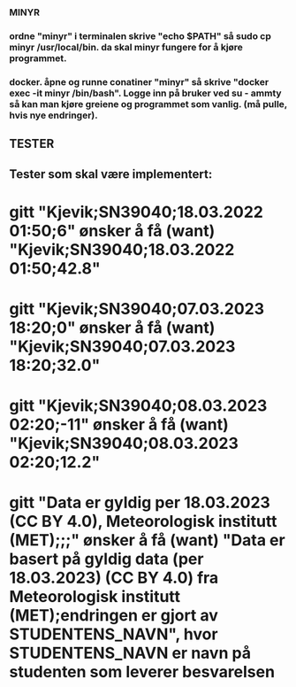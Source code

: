 ### MINYR

### ordne "minyr" i terminalen skrive "echo $PATH" så sudo cp minyr /usr/local/bin. da skal minyr fungere for å kjøre programmet.

### docker. åpne og runne conatiner "minyr" så skrive "docker exec -it minyr /bin/bash". Logge inn på bruker ved su - ammty så kan man kjøre greiene og programmet som vanlig. (må pulle, hvis nye endringer).




## TESTER
## Tester som skal være implementert:

# gitt "Kjevik;SN39040;18.03.2022 01:50;6" ønsker å få (want) "Kjevik;SN39040;18.03.2022 01:50;42.8"

# gitt "Kjevik;SN39040;07.03.2023 18:20;0" ønsker å få (want) "Kjevik;SN39040;07.03.2023 18:20;32.0"

# gitt "Kjevik;SN39040;08.03.2023 02:20;-11" ønsker å få (want) "Kjevik;SN39040;08.03.2023 02:20;12.2"

# gitt "Data er gyldig per 18.03.2023 (CC BY 4.0), Meteorologisk institutt (MET);;;" ønsker å få (want) "Data er basert på gyldig data (per 18.03.2023) (CC BY 4.0) fra Meteorologisk institutt (MET);endringen er gjort av STUDENTENS_NAVN", hvor STUDENTENS_NAVN er navn på studenten som leverer besvarelsen
